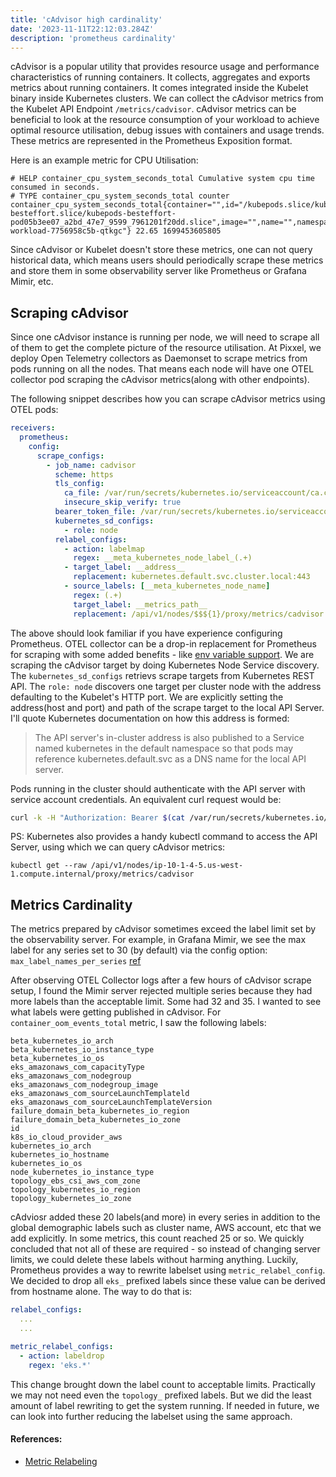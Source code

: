```yaml
---
title: 'cAdvisor high cardinality'
date: '2023-11-11T22:12:03.284Z'
description: 'prometheus cardinality'
---
```


cAdvisor is a popular utility that provides resource usage and performance characteristics of running containers. It collects, aggregates and exports metrics about running containers. It comes integrated inside the Kubelet binary inside Kubernetes clusters. We can collect the cAdvisor metrics from the Kubelet API Endpoint `/metrics/cadvisor`. cAdvisor metrics can be beneficial to look at the resource consumption of your workload to achieve optimal resource utilisation, debug issues with containers and usage trends. These metrics are represented in the Prometheus Exposition format.

Here is an example metric for CPU Utilisation:

```
# HELP container_cpu_system_seconds_total Cumulative system cpu time consumed in seconds.
# TYPE container_cpu_system_seconds_total counter
container_cpu_system_seconds_total{container="",id="/kubepods.slice/kubepods-besteffort.slice/kubepods-besteffort-pod05b3ee07_a2bd_47e7_9599_7961201f20dd.slice",image="",name="",namespace="test",pod="test-workload-7756958c5b-qtkgc"} 22.65 1699453605805
```

Since cAdvisor or Kubelet doesn't store these metrics, one can not query historical data, which means users should periodically scrape these metrics and store them in some observability server like Prometheus or Grafana Mimir, etc.
## Scraping cAdvisor

Since one cAdvisor instance is running per node, we will need to scrape all of them to get the complete picture of the resource utilisation. At Pixxel, we deploy Open Telemetry collectors as Daemonset to scrape metrics from pods running on all the nodes. That means each node will have one OTEL collector pod scraping the cAdvisor metrics(along with other endpoints).

The following snippet describes how you can scrape cAdvisor metrics using OTEL pods:

```yaml
receivers:
  prometheus:
    config:
      scrape_configs:
        - job_name: cadvisor
          scheme: https
          tls_config:
            ca_file: /var/run/secrets/kubernetes.io/serviceaccount/ca.crt
            insecure_skip_verify: true
          bearer_token_file: /var/run/secrets/kubernetes.io/serviceaccount/token
          kubernetes_sd_configs:
            - role: node
          relabel_configs:
            - action: labelmap
              regex: __meta_kubernetes_node_label_(.+)
            - target_label: __address__
              replacement: kubernetes.default.svc.cluster.local:443
            - source_labels: [__meta_kubernetes_node_name]
              regex: (.+)
              target_label: __metrics_path__
              replacement: /api/v1/nodes/$$${1}/proxy/metrics/cadvisor
```

The above should look familiar if you have experience configuring Prometheus. OTEL collector can be a drop-in replacement for Prometheus for scraping with some added benefits - like [env variable support](https://opentelemetry.io/docs/collector/configuration/#configuration-environment-variables). We are scraping the cAdvisor target by doing Kubernetes Node Service discovery. The `kubernetes_sd_configs` retrievs scrape targets from Kubernetes REST API. The `role: node` discovers one target per cluster node with the address defaulting to the Kubelet's HTTP port. We are explicitly setting the address(host and port) and path of the scrape target to the local API Server. I'll quote Kubernetes documentation on how this address is formed:

> The API server's in-cluster address is also published to a Service named kubernetes in the default namespace so that pods may reference kubernetes.default.svc as a DNS name for the local API server.

Pods running in the cluster should authenticate with the API server with service account credentials. An equivalent curl request would be:

```sh
curl -k -H "Authorization: Bearer $(cat /var/run/secrets/kubernetes.io/serviceaccount/token)"  [https://kubernetes.default.svc.cluster.local:443/api/v1/nodes/ip-10-1-81-147.us-east-2.compute.internal/proxy/metrics/cadvisor](https://kubernetes.default.svc.cluster.local/api/v1/nodes/ip-10-1-4-5.us-west-1.compute.internal/proxy/metrics/cadvisor)
```

PS: Kubernetes also provides a handy kubectl command to access the API Server, using which we can query cAdvisor metrics:

```
kubectl get --raw /api/v1/nodes/ip-10-1-4-5.us-west-1.compute.internal/proxy/metrics/cadvisor
```

## Metrics Cardinality

The metrics prepared by cAdvisor sometimes exceed the label limit set by the observability server. For example, in Grafana Mimir, we see the max label for any series set to 30 (by default) via the config option: `max_label_names_per_series` [ref](https://grafana.com/docs/mimir/latest/references/configuration-parameters/#limits)

After observing OTEL Collector logs after a few hours of cAdvisor scrape setup, I found the Mimir server rejected multiple series because they had more labels than the acceptable limit. Some had 32 and 35. I wanted to see what labels were getting published in cAdvisor. For `container_oom_events_total` metric, I saw the following labels:

```
beta_kubernetes_io_arch
beta_kubernetes_io_instance_type
beta_kubernetes_io_os
eks_amazonaws_com_capacityType
eks_amazonaws_com_nodegroup
eks_amazonaws_com_nodegroup_image
eks_amazonaws_com_sourceLaunchTemplateld
eks_amazonaws_com_sourceLaunchTemplateVersion
failure_domain_beta_kubernetes_io_region
failure_domain_beta_kubernetes_io_zone
id
k8s_io_cloud_provider_aws
kubernetes_io_arch
kubernetes_io_hostname
kubernetes_io_os
node_kubernetes_io_instance_type
topology_ebs_csi_aws_com_zone
topology_kubernetes_io_region
topology_kubernetes_io_zone
```

cAdviosr added these 20 labels(and more) in every series in addition to the global demographic labels such as cluster name, AWS account, etc that we add explicitly. In some metrics, this count reached 25 or so. We quickly concluded that not all of these are required - so instead of changing server limits, we could delete these labels without harming anything. Luckily, Prometheus provides a way to rewrite labelset using `metric_relabel_config`. We decided to drop all `eks_` prefixed labels since these value can be derived from hostname alone. The way to do that is:

```yaml
relabel_configs: 
  ...
  ...

metric_relabel_configs:
  - action: labeldrop
    regex: 'eks.*'
```

This change brought down the label count to acceptable limits. Practically we may not need even the `topology_` prefixed labels. But we did the least amount of label rewriting to get the system running. If needed in future, we can look into further reducing the labelset using the same approach.

#### References:

- [Metric Relabeling](https://grafana.com/blog/2022/03/21/how-relabeling-in-prometheus-works/)
